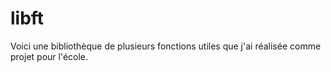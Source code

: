 # libft
Voici une bibliothèque de plusieurs fonctions utiles que j'ai réalisée comme projet pour l'école.
